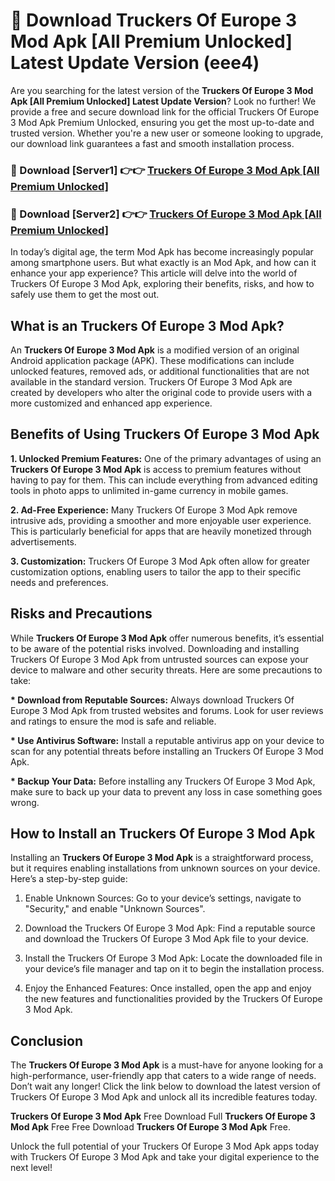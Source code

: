 # 🤖 Download Truckers Of Europe 3 Mod Apk [All Premium Unlocked] Latest Update Version (eee4)

Are you searching for the latest version of the <strong>Truckers Of Europe 3 Mod Apk [All Premium Unlocked] Latest Update Version</strong>? Look no further! We provide a free and secure download link for the official Truckers Of Europe 3 Mod Apk Premium Unlocked, ensuring you get the most up-to-date and trusted version. Whether you're a new user or someone looking to upgrade, our download link guarantees a fast and smooth installation process.


<h3>📌 Download [Server1] 👉👉 <a href="https://hapymods.com?title=Truckers+Of+Europe+3+Mod+Apk&ref=3B1">Truckers Of Europe 3 Mod Apk [All Premium Unlocked]</a></h3>

<h3>📌 Download [Server2] 👉👉 <a href="https://hapymods.com?title=Truckers+Of+Europe+3+Mod+Apk&ref=3B1">Truckers Of Europe 3 Mod Apk [All Premium Unlocked]</a></h3>


In today’s digital age, the term Mod Apk has become increasingly popular among smartphone users. But what exactly is an Mod Apk, and how can it enhance your app experience? This article will delve into the world of Truckers Of Europe 3 Mod Apk, exploring their benefits, risks, and how to safely use them to get the most out.


<h2>What is an Truckers Of Europe 3 Mod Apk?</h2>

An <strong>Truckers Of Europe 3 Mod Apk</strong> is a modified version of an original Android application package (APK). These modifications can include unlocked features, removed ads, or additional functionalities that are not available in the standard version. Truckers Of Europe 3 Mod Apk are created by developers who alter the original code to provide users with a more customized and enhanced app experience.


<h2>Benefits of Using Truckers Of Europe 3 Mod Apk</h2>

<strong> 1. Unlocked Premium Features:</strong> One of the primary advantages of using an <strong>Truckers Of Europe 3 Mod Apk</strong> is access to premium features without having to pay for them. This can include everything from advanced editing tools in photo apps to unlimited in-game currency in mobile games.

<strong> 2. Ad-Free Experience:</strong> Many Truckers Of Europe 3 Mod Apk remove intrusive ads, providing a smoother and more enjoyable user experience. This is particularly beneficial for apps that are heavily monetized through advertisements.

<strong> 3. Customization:</strong> Truckers Of Europe 3 Mod Apk often allow for greater customization options, enabling users to tailor the app to their specific needs and preferences.


<h2>Risks and Precautions</h2>

While <strong>Truckers Of Europe 3 Mod Apk</strong> offer numerous benefits, it’s essential to be aware of the potential risks involved. Downloading and installing Truckers Of Europe 3 Mod Apk from untrusted sources can expose your device to malware and other security threats. Here are some precautions to take:

<strong> * Download from Reputable Sources:</strong> Always download Truckers Of Europe 3 Mod Apk from trusted websites and forums. Look for user reviews and ratings to ensure the mod is safe and reliable.

<strong> * Use Antivirus Software:</strong> Install a reputable antivirus app on your device to scan for any potential threats before installing an Truckers Of Europe 3 Mod Apk.

<strong> * Backup Your Data:</strong> Before installing any Truckers Of Europe 3 Mod Apk, make sure to back up your data to prevent any loss in case something goes wrong.


<h2>How to Install an Truckers Of Europe 3 Mod Apk</h2>

Installing an <strong>Truckers Of Europe 3 Mod Apk</strong> is a straightforward process, but it requires enabling installations from unknown sources on your device. Here’s a step-by-step guide:

 1. Enable Unknown Sources: Go to your device’s settings, navigate to "Security," and enable "Unknown Sources".

 2. Download the Truckers Of Europe 3 Mod Apk: Find a reputable source and download the Truckers Of Europe 3 Mod Apk file to your device.

 3. Install the Truckers Of Europe 3 Mod Apk: Locate the downloaded file in your device’s file manager and tap on it to begin the installation process.

 4. Enjoy the Enhanced Features: Once installed, open the app and enjoy the new features and functionalities provided by the Truckers Of Europe 3 Mod Apk.


<h2><strong>Conclusion</strong></h2>

The <strong>Truckers Of Europe 3 Mod Apk</strong> is a must-have for anyone looking for a high-performance, user-friendly app that caters to a wide range of needs. Don’t wait any longer! Click the link below to download the latest version of Truckers Of Europe 3 Mod Apk and unlock all its incredible features today.

<strong>Truckers Of Europe 3 Mod Apk</strong> Free Download Full <strong>Truckers Of Europe 3 Mod Apk</strong> Free Free Download <strong>Truckers Of Europe 3 Mod Apk</strong> Free.

Unlock the full potential of your Truckers Of Europe 3 Mod Apk apps today with Truckers Of Europe 3 Mod Apk and take your digital experience to the next level!